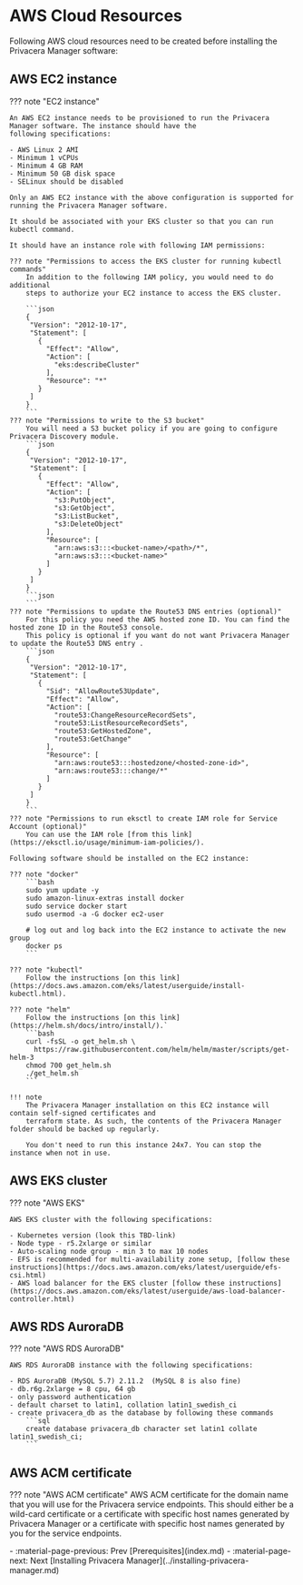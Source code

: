 # AWS Cloud Resources

Following AWS cloud resources need to be created before installing the Privacera Manager software:

## AWS EC2 instance
??? note "EC2 instance"

    An AWS EC2 instance needs to be provisioned to run the Privacera Manager software. The instance should have the
    following specifications:  
    
    - AWS Linux 2 AMI
    - Minimum 1 vCPUs
    - Minimum 4 GB RAM
    - Minimum 50 GB disk space  
    - SELinux should be disabled

    Only an AWS EC2 instance with the above configuration is supported for running the Privacera Manager software.   

    It should be associated with your EKS cluster so that you can run kubectl command.

    It should have an instance role with following IAM permissions:    
    
    ??? note "Permissions to access the EKS cluster for running kubectl commands"
        In addition to the following IAM policy, you would need to do additional 
        steps to authorize your EC2 instance to access the EKS cluster.

        ```json
        {
         "Version": "2012-10-17",
         "Statement": [
           {
             "Effect": "Allow",
             "Action": [
               "eks:describeCluster"
             ],
             "Resource": "*"
           }
         ]
        }
        ```
    ??? note "Permissions to write to the S3 bucket"
        You will need a S3 bucket policy if you are going to configure Privacera Discovery module.
        ```json
        {
         "Version": "2012-10-17",
         "Statement": [
           {
             "Effect": "Allow",
             "Action": [
               "s3:PutObject",
               "s3:GetObject",
               "s3:ListBucket",
               "s3:DeleteObject"
             ],
             "Resource": [
               "arn:aws:s3:::<bucket-name>/<path>/*",
               "arn:aws:s3:::<bucket-name>"
             ]
           }
         ]
        }
        ```json
        ```
    ??? note "Permissions to update the Route53 DNS entries (optional)"
        For this policy you need the AWS hosted zone ID. You can find the hosted zone ID in the Route53 console.
        This policy is optional if you want do not want Privacera Manager to update the Route53 DNS entry .
        ```json
        {
         "Version": "2012-10-17",
         "Statement": [
           {
             "Sid": "AllowRoute53Update",
             "Effect": "Allow",
             "Action": [
               "route53:ChangeResourceRecordSets",
               "route53:ListResourceRecordSets",
               "route53:GetHostedZone",
               "route53:GetChange"
             ],
             "Resource": [
               "arn:aws:route53:::hostedzone/<hosted-zone-id>",
               "arn:aws:route53:::change/*"
             ]
           }
         ]
        }
        ```
    ??? note "Permissions to run eksctl to create IAM role for Service Account (optional)"
        You can use the IAM role [from this link](https://eksctl.io/usage/minimum-iam-policies/).

    Following software should be installed on the EC2 instance:

    ??? note "docker"
        ```bash
        sudo yum update -y
        sudo amazon-linux-extras install docker
        sudo service docker start
        sudo usermod -a -G docker ec2-user
        
        # log out and log back into the EC2 instance to activate the new group
        docker ps
        ```
    
    ??? note "kubectl"
        Follow the instructions [on this link](https://docs.aws.amazon.com/eks/latest/userguide/install-kubectl.html).

    ??? note "helm"
        Follow the instructions [on this link](https://helm.sh/docs/intro/install/).`
        ```bash
        curl -fsSL -o get_helm.sh \
          https://raw.githubusercontent.com/helm/helm/master/scripts/get-helm-3
        chmod 700 get_helm.sh
        ./get_helm.sh
        ```

    !!! note 
        The Privacera Manager installation on this EC2 instance will contain self-signed certificates and 
        terraform state. As such, the contents of the Privacera Manager folder should be backed up regularly.
    
        You don't need to run this instance 24x7. You can stop the instance when not in use.

## AWS EKS cluster
??? note "AWS EKS"

    AWS EKS cluster with the following specifications:

    - Kubernetes version (look this TBD-link)
    - Node type - r5.2xlarge or similar
    - Auto-scaling node group - min 3 to max 10 nodes
    - EFS is recommended for multi-availability zone setup, [follow these instructions](https://docs.aws.amazon.com/eks/latest/userguide/efs-csi.html)
    - AWS load balancer for the EKS cluster [follow these instructions](https://docs.aws.amazon.com/eks/latest/userguide/aws-load-balancer-controller.html)

## AWS RDS AuroraDB
??? note "AWS RDS AuroraDB"

    AWS RDS AuroraDB instance with the following specifications:
    
    - RDS AuroraDB (MySQL 5.7) 2.11.2  (MySQL 8 is also fine)
    - db.r6g.2xlarge = 8 cpu, 64 gb
    - only password authentication
    - default charset to latin1, collation latin1_swedish_ci
    - create privacera_db as the database by following these commands
        ```sql
        create database privacera_db character set latin1 collate latin1_swedish_ci;
        ```
## AWS ACM certificate
??? note "AWS ACM certificate"
    AWS ACM certificate for the domain name that you will use for the Privacera service endpoints.
    This should either be a wild-card certificate or a certificate with specific host names generated by 
    Privacera Manager or a certificate with specific host names generated by you for the service endpoints.

<div class="grid cards" markdown>
-  :material-page-previous: Prev [Prerequisites](index.md)
-  :material-page-next: Next [Installing Privacera Manager](../installing-privacera-manager.md)
</div>

